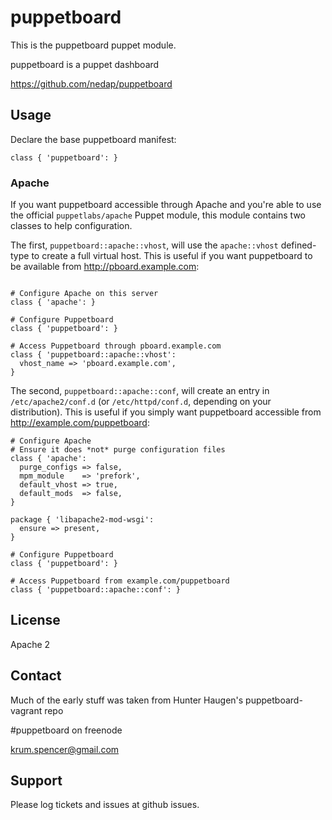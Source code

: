puppetboard
===========

This is the puppetboard puppet module.

puppetboard is a puppet dashboard

https://github.com/nedap/puppetboard

Usage
-----

Declare the base puppetboard manifest:

```puppet
class { 'puppetboard': }
```

### Apache

If you want puppetboard accessible through Apache and you're able to use the
official `puppetlabs/apache` Puppet module, this module contains two classes
to help configuration.

The first, `puppetboard::apache::vhost`, will use the `apache::vhost`
defined-type to create a full virtual host. This is useful if you want
puppetboard to be available from http://pboard.example.com:

```puppet

# Configure Apache on this server
class { 'apache': }

# Configure Puppetboard
class { 'puppetboard': }

# Access Puppetboard through pboard.example.com
class { 'puppetboard::apache::vhost':
  vhost_name => 'pboard.example.com',
}
```

The second, `puppetboard::apache::conf`, will create an entry in
`/etc/apache2/conf.d` (or `/etc/httpd/conf.d`, depending on your distribution).
This is useful if you simply want puppetboard accessible from
http://example.com/puppetboard:

```puppet
# Configure Apache
# Ensure it does *not* purge configuration files
class { 'apache':
  purge_configs => false,
  mpm_module    => 'prefork',
  default_vhost => true,
  default_mods  => false,
}

package { 'libapache2-mod-wsgi':
  ensure => present,
}

# Configure Puppetboard
class { 'puppetboard': }

# Access Puppetboard from example.com/puppetboard
class { 'puppetboard::apache::conf': }
```

License
-------

Apache 2


Contact
-------

Much of the early stuff was taken from Hunter Haugen's puppetboard-vagrant repo

#puppetboard on freenode

krum.spencer@gmail.com


Support
-------

Please log tickets and issues at github issues.
